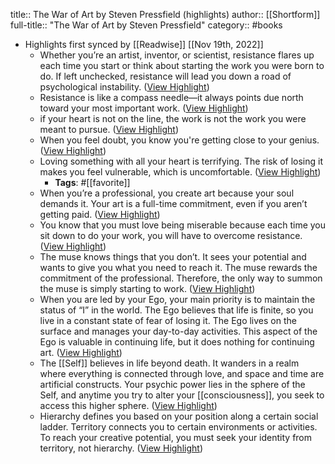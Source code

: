 title:: The War of Art by Steven Pressfield (highlights)
author:: [[Shortform]]
full-title:: "The War of Art by Steven Pressfield"
category:: #books

- Highlights first synced by [[Readwise]] [[Nov 19th, 2022]]
	- Whether you’re an artist, inventor, or scientist, resistance flares up each time you start or think about starting the work you were born to do. If left unchecked, resistance will lead you down a road of psychological instability. ([View Highlight](https://www.shortform.com/app/highlights/b911457d-d34f-42a8-927f-8a09a5230728))
	- Resistance is like a compass needle—it always points due north toward your most important work. ([View Highlight](https://www.shortform.com/app/highlights/89894b19-b5cd-4faa-b2c2-4f65d72e90bc))
	- if your heart is not on the line, the work is not the work you were meant to pursue. ([View Highlight](https://www.shortform.com/app/highlights/17f1f83b-630b-4f78-9596-59306808cb92))
	- When you feel doubt, you know you're getting close to your genius. ([View Highlight](https://www.shortform.com/app/highlights/93edc3d8-dbcd-4eda-b550-5e180536777e))
	- Loving something with all your heart is terrifying. The risk of losing it makes you feel vulnerable, which is uncomfortable. ([View Highlight](https://www.shortform.com/app/highlights/b5f6c5af-1168-44f6-aaad-7cb35767f1a4))
		- **Tags**: #[[favorite]]
	- When you’re a professional, you create art because your soul demands it. Your art is a full-time commitment, even if you aren’t getting paid. ([View Highlight](https://www.shortform.com/app/highlights/aea99213-3242-43a2-8c8f-4c26ad7d3a44))
	- You know that you must love being miserable because each time you sit down to do your work, you will have to overcome resistance. ([View Highlight](https://www.shortform.com/app/highlights/a284cce2-50ab-4ade-bd8a-8bdfdf2662c2))
	- The muse knows things that you don’t. It sees your potential and wants to give you what you need to reach it. The muse rewards the commitment of the professional. Therefore, the only way to summon the muse is simply starting to work. ([View Highlight](https://www.shortform.com/app/highlights/a632507d-0836-4d19-8f93-5c6df0820a5c))
	- When you are led by your Ego, your main priority is to maintain the status of “I” in the world. The Ego believes that life is finite, so you live in a constant state of fear of losing it. The Ego lives on the surface and manages your day-to-day activities. This aspect of the Ego is valuable in continuing life, but it does nothing for continuing art. ([View Highlight](https://www.shortform.com/app/highlights/288b30fa-a191-4a16-a4f3-cb8b3e0a1e86))
	- The [[Self]] believes in life beyond death. It wanders in a realm where everything is connected through love, and space and time are artificial constructs. Your psychic power lies in the sphere of the Self, and anytime you try to alter your [[consciousness]], you seek to access this higher sphere. ([View Highlight](https://www.shortform.com/app/highlights/0b42e35b-109a-4b91-b20c-a8205cf66dbe))
	- Hierarchy defines you based on your position along a certain social ladder. Territory connects you to certain environments or activities. To reach your creative potential, you must seek your identity from territory, not hierarchy. ([View Highlight](https://www.shortform.com/app/highlights/a0ee84f4-d018-4a51-ad1b-94f2a17838f1))